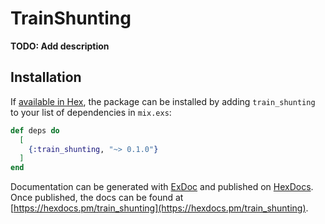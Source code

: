 # TrainShunting

**TODO: Add description**

## Installation

If [available in Hex](https://hex.pm/docs/publish), the package can be installed
by adding `train_shunting` to your list of dependencies in `mix.exs`:

```elixir
def deps do
  [
    {:train_shunting, "~> 0.1.0"}
  ]
end
```

Documentation can be generated with [ExDoc](https://github.com/elixir-lang/ex_doc)
and published on [HexDocs](https://hexdocs.pm). Once published, the docs can
be found at [https://hexdocs.pm/train_shunting](https://hexdocs.pm/train_shunting).

